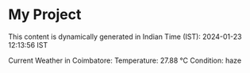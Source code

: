 # My Project

This content is dynamically generated in Indian Time (IST): 2024-01-23 12:13:56 IST


Current Weather in Coimbatore:
Temperature: 27.88 °C
Condition: haze
